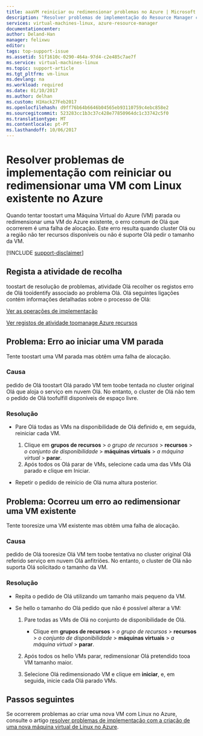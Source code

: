 ```yaml
---
title: aaaVM reiniciar ou redimensionar problemas no Azure | Microsoft Docs
description: "Resolver problemas de implementação do Resource Manager com reiniciar ou redimensionar uma Máquina Virtual de Linux existente no Azure"
services: virtual-machines-linux, azure-resource-manager
documentationcenter: 
author: Deland-Han
manager: felixwu
editor: 
tags: top-support-issue
ms.assetid: 51f1610c-0290-464a-97d4-c2e485c7ae7f
ms.service: virtual-machines-linux
ms.topic: support-article
ms.tgt_pltfrm: vm-linux
ms.devlang: na
ms.workload: required
ms.date: 01/10/2017
ms.author: delhan
ms.custom: H1Hack27Feb2017
ms.openlocfilehash: d9ff76b64b6646b04565eb93110759c4ebc858e2
ms.sourcegitcommit: 523283cc1b3c37c428e77850964dc1c33742c5f0
ms.translationtype: MT
ms.contentlocale: pt-PT
ms.lasthandoff: 10/06/2017
---
```

# <a name="troubleshoot-deployment-issues-with-restarting-or-resizing-an-existing-linux-vm-in-azure"></a>Resolver problemas de implementação com reiniciar ou redimensionar uma VM com Linux existente no Azure
Quando tentar toostart uma Máquina Virtual do Azure (VM) parada ou redimensionar uma VM do Azure existente, o erro comum de Olá que ocorrerem é uma falha de alocação. Este erro resulta quando cluster Olá ou a região não ter recursos disponíveis ou não é suporte Olá pedir o tamanho da VM.

[!INCLUDE [support-disclaimer](../../../includes/support-disclaimer.md)]

## <a name="collect-activity-logs"></a>Regista a atividade de recolha
toostart de resolução de problemas, atividade Olá recolher os registos erro de Olá tooidentify associado ao problema Olá. Olá seguintes ligações contém informações detalhadas sobre o processo de Olá:

[Ver as operações de implementação](../../azure-resource-manager/resource-manager-deployment-operations.md)

[Ver registos de atividade toomanage Azure recursos](../../resource-group-audit.md)

## <a name="issue-error-when-starting-a-stopped-vm"></a>Problema: Erro ao iniciar uma VM parada
Tente toostart uma VM parada mas obtêm uma falha de alocação.

### <a name="cause"></a>Causa
pedido de Olá toostart Olá parado VM tem toobe tentada no cluster original Olá que aloja o serviço em nuvem Olá. No entanto, o cluster de Olá não tem o pedido de Olá toofulfill disponíveis de espaço livre.

### <a name="resolution"></a>Resolução
* Pare Olá todas as VMs na disponibilidade de Olá definido e, em seguida, reiniciar cada VM.
  
  1. Clique em **grupos de recursos** > *o grupo de recursos* > **recursos** > *o conjunto de disponibilidade* > **máquinas virtuais** > *a máquina virtual* > **parar**.
  2. Após todos os Olá parar de VMs, selecione cada uma das VMs Olá parado e clique em Iniciar.
* Repetir o pedido de reinício de Olá numa altura posterior.

## <a name="issue-error-when-resizing-an-existing-vm"></a>Problema: Ocorreu um erro ao redimensionar uma VM existente
Tente tooresize uma VM existente mas obtêm uma falha de alocação.

### <a name="cause"></a>Causa
pedido de Olá tooresize Olá VM tem toobe tentativa no cluster original Olá referido serviço em nuvem Olá anfitriões. No entanto, o cluster de Olá não suporta Olá solicitado o tamanho da VM.

### <a name="resolution"></a>Resolução
* Repita o pedido de Olá utilizando um tamanho mais pequeno da VM.
* Se hello o tamanho do Olá pedido que não é possível alterar a VM:
  
  1. Pare todas as VMs de Olá no conjunto de disponibilidade de Olá.
     
     * Clique em **grupos de recursos** > *o grupo de recursos* > **recursos** > *o conjunto de disponibilidade* > **máquinas virtuais** > *a máquina virtual* > **parar**.
  2. Após todos os hello VMs parar, redimensionar Olá pretendido tooa VM tamanho maior.
  3. Selecione Olá redimensionado VM e clique em **iniciar**, e, em seguida, inicie cada Olá parado VMs.

## <a name="next-steps"></a>Passos seguintes
Se ocorrerem problemas ao criar uma nova VM com Linux no Azure, consulte o artigo [resolver problemas de implementação com a criação de uma nova máquina virtual de Linux no Azure](troubleshoot-deployment-new-vm.md?toc=%2fazure%2fvirtual-machines%2flinux%2ftoc.json).

